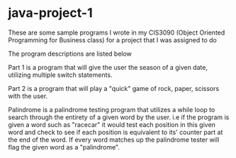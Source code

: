 # java-project-1

These are some sample programs I wrote in my CIS3090 (Object Oriented Programming for Business class) for a project that I was assigned to do

The program descriptions are listed below

Part 1 is a program that will give the user the season of a given date, utilizing multiple switch statements.

Part 2 is a program that will play a "quick" game of rock, paper, scissors with the user. 

Palindrome is a palindrome testing program that utilizes a while loop to search through the entirety of a given word by the user. i.e if the program is given a word such as "racecar" it would test each position in this given word and check to see if each position is equivalent to its' counter part at the end of the word. If every word matches up the palindrome tester will flag the given word as a "palindrome".
